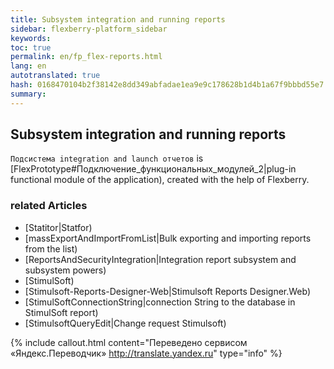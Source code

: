 ```yaml
--- 
title: Subsystem integration and running reports 
sidebar: flexberry-platform_sidebar 
keywords: 
toc: true 
permalink: en/fp_flex-reports.html 
lang: en 
autotranslated: true 
hash: 0168470104b2f38142e8dd349abfadae1ea9e9c178628b1d4b1a67f9bbbd55e7 
summary: 
--- 
```


## Subsystem integration and running reports 

`Подсистема integration and launch отчетов` is [FlexPrototype#Подключение_функциональных_модулей_2|plug-in functional module of the application), created with the help of Flexberry. 

### related Articles 

* [Statitor|Statfor) 
* [massExportAndImportFromList|Bulk exporting and importing reports from the list) 
* [ReportsAndSecurityIntegration|Integration report subsystem and subsystem powers) 
* [StimulSoft) 
* [Stimulsoft-Reports-Designer-Web|Stimulsoft Reports Designer.Web) 
* [StimulSoftConnectionString|connection String to the database in StimulSoft report) 
* [StimulsoftQueryEdit|Change request Stimulsoft) 

{% include callout.html content="Переведено сервисом «Яндекс.Переводчик» <http://translate.yandex.ru>" type="info" %}